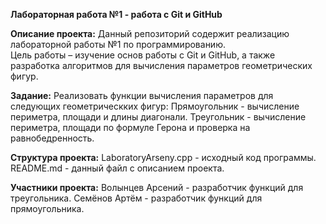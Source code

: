 **Лабораторная работа №1 - работа с Git и GitHub**

**Описание проекта:**
Данный репозиторий содержит реализацию лабораторной работы №1 по программированию.  
Цель работы – изучение основ работы с Git и GitHub, а также разработка алгоритмов для вычисления параметров геометрических фигур.

**Задание:**
Реализовать функции вычисления параметров для следующих геометрическких фигур:
Прямоугольник - вычисление периметра, площади и длины диагонали.
Треугольник - вычисление периметра, площади по формуле Герона и проверка на равнобедренность.

**Структура проекта:**
LaboratoryArseny.cpp - исходный код программы.
README.md - данный файл с описанием проекта.

**Участники проекта:**
Волынцев Арсений - разработчик функций для треугольника.
Семёнов Артём - разработчик функций для прямоугольника.
